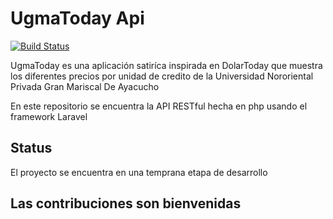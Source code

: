 # UgmaToday Api

[![Build Status](https://github.com/ugma-today/ugma-today-api/workflows/Laravel/badge.svg)](https://github.com/ugma-today/ugma-today-api/actions)

UgmaToday es una aplicación satiríca inspirada en DolarToday que muestra los diferentes precios por unidad de credito de la Universidad Nororiental Privada Gran Mariscal De Ayacucho

En este repositorio se encuentra la API RESTful hecha en php usando el framework Laravel

## Status

El proyecto se encuentra en una temprana etapa de desarrollo

## Las contribuciones son bienvenidas
